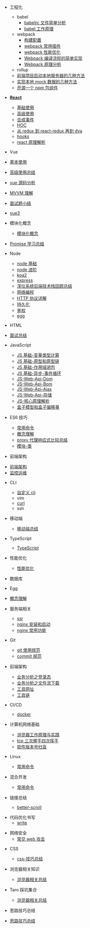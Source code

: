 - 工程化

  - babel
    - [babelrc 文件简单分析](/工程化/babelrc.md)
    - [babel 工作原理](/工程化/babelPrinciple.md)
  - webpack
    - [构建配置](/工程化/config.md)
    - [webpack 常用插件](/工程化/webpackCommonUsePlugin.md)
    - [webpack 性能优化](/工程化/performanceOptimize.md)
    - [Webpack 编译流程的简单实现](/工程化/webpackCompilerRealize.md)
    - [Webpack 原理分析](/工程化/1.md)
  - rollup
  - [前端项目启动本地服务器的几种方法](/工程化/devServer.md)
  - [实现本地 mock 数据的几种方法](/工程化/mock.md)
  - [开源一个 npm 包组件](/工程化/npmComp.md)

- [**React**](/react/index.md)

  - [基础使用](/react/baseUse/1.md)
  - [高级使用](/react/advanceUse/1.md)
  - [合成事件](/react/composeEvent.md)
  - [HOC](/react/hoc.md)
  - [从 redux 到 react-redux 再到 dva](/react/reduxFlows.md)
  - [hooks](/react/hooks.md)
  - [react 原理解析](/react/reactAnalysis.md)

* Vue
* [基本使用](/vue/3.md)
* [高级使用总结](/vue/2.md)
* [vue 源码分析](/vue/vueAnalysis.md)
* [MVVM 理解](/vue/1.md)
* [面试题小结](/vue/face.md)
* [vue3](/vue/vue3.md)

* 模块化概念

  - [模块化概念](/module/1.md)

* [Promise 学习总结](/promise总结/1.md)

* Node
  - [node 基础](/node/1.md)
  - [node 进阶](/node/2.md)
  - [koa2](/node/koa2.md)
  - [express](/node/express.md)
  - [浑仪系统后端技术栈回顾总结](/node/hyxt.md)
  - [网络编程](/node/4.md)
  - [HTTP 协议详解](/node/http.md)
  - [持久化](/node/5.md)
  - [鉴权](/node/auth.md)
  - [egg](/node/6.md)

- HTML
<!-- https://yingchenit.github.io/base/generator/#generator%E7%9A%84%E5%9F%BA%E7%A1%80%E7%94%A8%E6%B3%95 -->
- [面试总结](/html/1.md)

* JavaScript

  - [JS 基础-变量类型计算](/javascript/base_1.md)
  - [JS 基础-原型和原型链](/javascript/base_2.md)
  - [JS 基础-作用域闭包](/javascript/base_3.md)
  - [JS 基础-异步-事件循环](/javascript/base_4.md)
  - [JS-Web-Api-Dom](/javascript/base_5.md)
  - [JS-Web-Api-Bom](/javascript/base_6.md)
  - [JS-Web-Api-Ajax](/javascript/base_7.md)
  - [JS-Web-Api-存储](/javascript/base_7.md)
  - [JS-核心原理解析](/javascript/base_10.md)
  - [盒子模型和盒子偏移量](/javascript/base9.md)

* ES6 技巧

  - [常用命令](/es6/1.md)
  - [概念理解](/es6/4.md)
  - [proxy 代理响应式比较总结](/es6/5.md)
  - [模块-类](/es6/6.md)

* 前端架构

- [前端架构](/homework/1.md)
- [监控运维](/homework/2.md)

* CLI

  - [自定义 cli](/cli/custom.md)
  - vim
  - [curl](/cli/curl.md)
  - ssh

* 移动端

  - [移动端总结](/mobile/base1.md)

* TypeScript

  - [TypeScript](/typescript/1.md)

* 性能优化

  - [性能优化](/javascript/base_8.md)

- 数据库
- Egg
- [概念理解](/Egg/1.md)

- 服务端相关

  - [ssr](/service/ssr.md)
  - [nginx 安装和启动](/service/nginx01.md)
  - [nginx 常用功能](/service/nginx02.md)

- Git
  - [git 使用规范](/git/useStandard.md)
  - [commit 规范](/git/commitStandard.md)

* 前端架构

  - [业务分析之登录态](/前端架构/loginStatus.md)
  - [业务分析之文件流下载](/前端架构/businessFileDown.md)
  - [工具网址](/前端架构/utilSites.md)
  - [工具链](/前端架构/1.md)

* CI/CD

  - [docker](/cicd/docker.md)

* 计算机网络基础

  - [浏览器工作原理与实践](/node/browser.md)
  - [tcp 三次握手四次挥手]()
  - [软件版本号扫盲](/networkBase/version.md)

* Linux

  - [常用命令](/linux/1.md)

* 混合开发

  - [常用命令](/app/1.md)

* 链接总结
  - [better-scroll](/es6/2.md)

- 代码优化书写
  - [write](/es6/3.md)

* 网络安全
  - [常见 web 攻击](/design/1.md)

- CSS

  - [css-技巧总结](/css/1.md)

- 浏览器相关知识

  - [浏览器相关总结](/browser/1.md)

- Taro 踩坑集合

  - [浏览器相关总结](/Taro/1.md)

- 思路技巧总结

- [思路技巧总结](/prac/1.md)

<!-- * 最佳实践 -->
